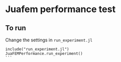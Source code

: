 # Juafem performance test


## To run

Change the settings in `run_experiment.jl` 

````
include("run_experiment.jl")
JuaFEMPerformance.run_experiment()
```
